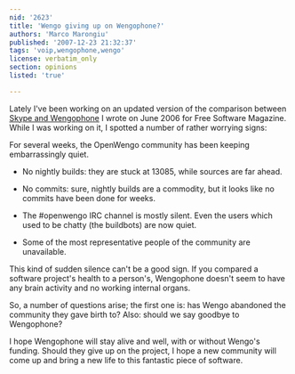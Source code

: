 ```yaml
---
nid: '2623'
title: 'Wengo giving up on Wengophone?'
authors: 'Marco Marongiu'
published: '2007-12-23 21:32:37'
tags: 'voip,wengophone,wengo'
license: verbatim_only
section: opinions
listed: 'true'

---
```

Lately I've been working on an updated version of the comparison between [Skype and Wengophone](http://www.freesoftwaremagazine.com/articles/wengo_phone) I wrote on June 2006 for Free Software Magazine. While I was working on it, I spotted a number of rather worrying signs:

<!--break-->

For several weeks, the OpenWengo community has been keeping embarrassingly quiet.

* No nightly builds: they are stuck at 13085, while sources are far ahead.

* No commits: sure, nightly builds are a commodity, but it looks like no commits have been done for weeks.

* The #openwengo IRC channel is mostly silent. Even the users which used to be chatty (the buildbots) are now quiet.

* Some of the most representative people of the community are unavailable.

This kind of sudden silence can't be a good sign. If you compared a software project's health to a person's, Wengophone doesn't seem to have any brain activity and no working internal organs.

So, a number of questions arise; the first one is: has Wengo abandoned the community they gave birth to? Also: should we say goodbye to Wengophone?

I hope Wengophone will stay alive and well, with or without Wengo's funding.  Should they give up on the project, I hope a new community will come up and bring a new life to this fantastic piece of software.

